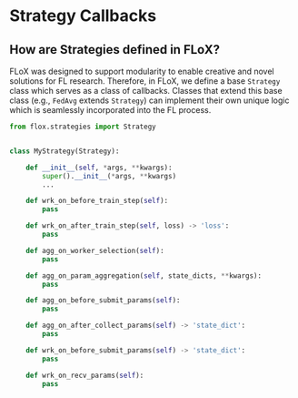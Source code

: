 # Strategy Callbacks

## How are Strategies defined in FLoX?
FLoX was designed to support modularity to enable creative and novel solutions for FL research. Therefore, in FLoX, we define a base ``Strategy`` class which serves as a class of callbacks. Classes that extend this base class (e.g., `FedAvg` extends `Strategy`) can implement their own unique logic which is seamlessly incorporated into the FL process. 

```python
from flox.strategies import Strategy


class MyStrategy(Strategy):

    def __init__(self, *args, **kwargs):
        super().__init__(*args, **kwargs)
        ...

    def wrk_on_before_train_step(self):
        pass

    def wrk_on_after_train_step(self, loss) -> 'loss':
        pass

    def agg_on_worker_selection(self):
        pass

    def agg_on_param_aggregation(self, state_dicts, **kwargs):
        pass

    def agg_on_before_submit_params(self):
        pass

    def agg_on_after_collect_params(self) -> 'state_dict':
        pass

    def wrk_on_before_submit_params(self) -> 'state_dict':
        pass

    def wrk_on_recv_params(self):
        pass

```
